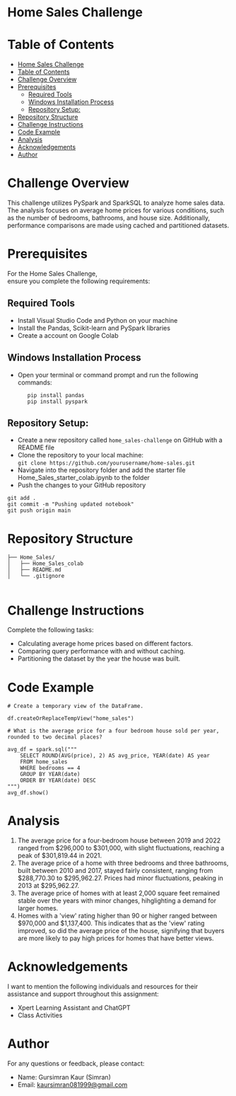 
# Home Sales Challenge 


# Table of Contents

- [Home Sales Challenge](#home-sales-challenge)
- [Table of Contents](#table-of-contents)
- [Challenge Overview](#challenge-overview)
- [Prerequisites](#prerequisites)
  - [Required Tools](#required-tools)
  - [Windows Installation Process](#windows-installation-process)
  - [Repository Setup:](#repository-setup)
- [Repository Structure](#repository-structure)
- [Challenge Instructions](#challenge-instructions)
- [Code Example](#code-example)
- [Analysis](#analysis)
- [Acknowledgements](#acknowledgements)
- [Author](#author)


# Challenge Overview
This challenge utilizes PySpark and SparkSQL to analyze home sales data. The analysis focuses on average home prices for various conditions, such as the number of bedrooms, bathrooms, and house size. Additionally, performance comparisons are made using cached and partitioned datasets.


# Prerequisites

For the Home Sales Challenge, ensure you complete the following requirements:

## Required Tools 
- Install Visual Studio Code and Python on your machine 
- Install the Pandas, Scikit-learn and PySpark libraries
- Create a account on Google Colab

## Windows Installation Process
- Open your terminal or command prompt and run the following commands:

  ``` 
     pip install pandas
     pip install pyspark
   ```

## Repository Setup:
  - Create a new repository called ```home_sales-challenge``` on GitHub with a README file
  - Clone the repository to your local machine:   
  ```git clone https://github.com/yourusername/home-sales.git``` 
  - Navigate into the repository folder and add the starter file Home_Sales_starter_colab.ipynb to the folder
  - Push the changes to your GitHub repository

```
git add .
git commit -m "Pushing updated notebook"
git push origin main
```


# Repository Structure
```
├── Home_Sales/
│   ├── Home_Sales_colab
│   ├── README.md
│   └── .gitignore
               
```

# Challenge Instructions 

Complete the following tasks:  
- Calculating average home prices based on different factors.
- Comparing query performance with and without caching.
- Partitioning the dataset by the year the house was built.


# Code Example

```VS Code
# Create a temporary view of the DataFrame.

df.createOrReplaceTempView("home_sales")

# What is the average price for a four bedroom house sold per year, rounded to two decimal places?

avg_df = spark.sql("""
    SELECT ROUND(AVG(price), 2) AS avg_price, YEAR(date) AS year
    FROM home_sales
    WHERE bedrooms == 4
    GROUP BY YEAR(date)
    ORDER BY YEAR(date) DESC
""")
avg_df.show()
```


# Analysis
1. The average price for a four-bedroom house between 2019 and 2022 ranged from $296,000 to $301,000, with slight fluctuations, reaching a peak of $301,819.44 in 2021.
2. The average price of a home with three bedrooms and three bathrooms, built between 2010 and 2017, stayed fairly consistent, ranging from $288,770.30 to $295,962.27. Prices had minor fluctuations, peaking in 2013 at $295,962.27.
3. The average price of homes with at least 2,000 square feet remained stable over the years with minor changes, hihglighting a demand for larger homes. 
4.  Homes with a 'view' rating higher than 90 or higher ranged between $970,000 and $1,137,400. This indicates that as the 'view' rating improved, so did the average price of the house, signifying that buyers are more likely to pay high prices for homes that have better views. 


# Acknowledgements

I want to mention the following individuals and resources for their assistance and support throughout this assignment: 
- Xpert Learning Assistant and ChatGPT
- Class Activities 


# Author

For any questions or feedback, please contact:
- Name: Gursimran Kaur (Simran)
- Email: kaursimran081999@gmail.com